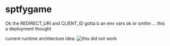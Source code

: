 # sptfygame

Ok the REDIRECT_URI and CLIENT_ID gotta b an env vars ok or smthn ... this a deployment thought

current runtime architecture idea:
![this did not work](storage/runtime_arch.jpg)

